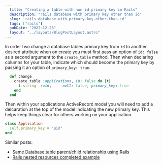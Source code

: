 ```yaml
---
  title: "Creating a table with non id primary key in Rails"
  description: "rails database with primary key other than id"
  slug: 'rails-database-with-primary-key-other-than-id'
  tags: ["rails"]
  pubDate: "2022-12-26"
  layout: "../layouts/BlogPostLayout.astro"
---
```


In order two change a database tables primary key from `id` to another desired attribute when on create you must first pass an option of `id: false` as a second argument to the `create_table` method. Then when declaring columns for your table, indicate which should become the primary key by passing it an option of `primary_key: true`.

```ruby
  def change
    create_table :applications, id: false do |t|
      t.string  :uid,     null: false, primary_key: true
    end
  end
```

Then within your applications ActiveRecord model you will need to add a delcaration at the top of the model indicating the new primary key. This helps keep things clear for others working on your application. 

```ruby
class Application
  self.primary_key = "uid"
end
```

Similar posts:
- [Same Database table parent/child relationship using Rails](https://www.devdecks.io/2021-same-db-table-parent-child-relationship-rails)
 - [Rails nested resources completed example](https://www.devdecks.io/2021-rails-nested-resources-mvc-complete-example)

